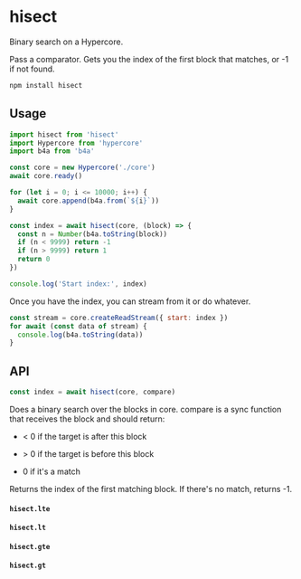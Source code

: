 # hisect

Binary search on a Hypercore.

Pass a comparator. Gets you the index of the first block that matches, or -1 if not found.

```js
npm install hisect
```

## Usage

```js
import hisect from 'hisect'
import Hypercore from 'hypercore'
import b4a from 'b4a'

const core = new Hypercore('./core')
await core.ready()

for (let i = 0; i <= 10000; i++) {
  await core.append(b4a.from(`${i}`))
}

const index = await hisect(core, (block) => {
  const n = Number(b4a.toString(block))
  if (n < 9999) return -1
  if (n > 9999) return 1
  return 0
})

console.log('Start index:', index)
```
Once you have the index, you can stream from it or do whatever.

```js
const stream = core.createReadStream({ start: index })
for await (const data of stream) {
  console.log(b4a.toString(data))
}
```

## API

```js
const index = await hisect(core, compare)
```
Does a binary search over the blocks in core. compare is a sync function that receives the block and should return:

- < 0 if the target is after this block

- \> 0 if the target is before this block

- 0 if it's a match

Returns the index of the first matching block. If there's no match, returns -1.

#### `hisect.lte`

#### `hisect.lt`

#### `hisect.gte`

#### `hisect.gt`

